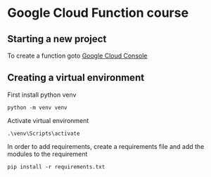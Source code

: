 # Google Cloud Function course
## Starting a new project
To create a function goto [Google Cloud Console](https://console.cloud.google.com)
## Creating a virtual environment
First install  python venv
```
python -m venv venv
```
Activate virtual environment 

```
.\venv\Scripts\activate
```

In order to add requirements, create a requirements file and add the modules to the requirement

```
pip install -r requirements.txt
```